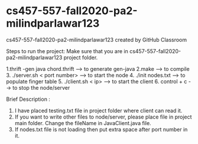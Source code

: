 # cs457-557-fall2020-pa2-milindparlawar123
cs457-557-fall2020-pa2-milindparlawar123 created by GitHub Classroom

Steps to run the project:
Make sure that you are in cs457-557-fall2020-pa2-milindparlawar123 project folder.

1.thrift -gen java chord.thrift     --> to generate gen-java
2.make                              --> to compile
3. ./server.sh  < port number>      --> to start the node
4. ./init nodes.txt                 --> to populate finger table
5. ./client.sh < ip> <port number>  --> to start the client 
6. control + c                      --> to stop the node/server
  
Brief Description :
1. I have placed testing.txt file in project folder where client can read it.
2. If you want to write other files to node/server, please place file in project main folder. Change the fileName in JavaClient.java file.
3. If nodes.txt file is not loading then put extra space after port number in it.

